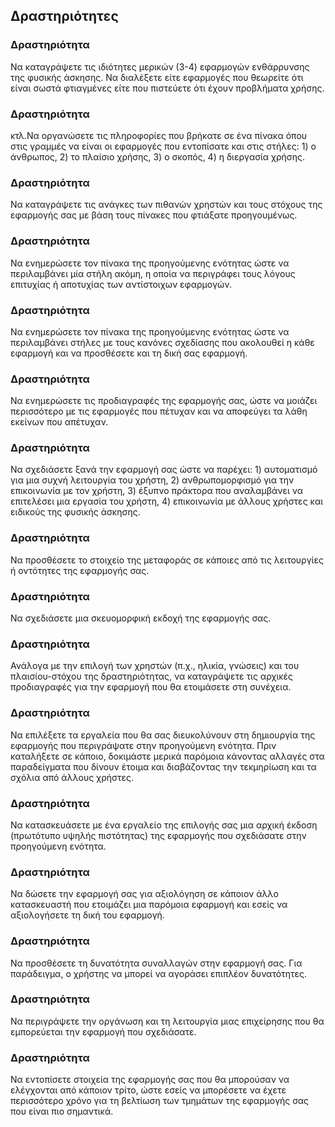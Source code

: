 ## Δραστηριότητες

### Δραστηριότητα
Να καταγράψετε τις ιδιότητες μερικών (3-4) εφαρμογών ενθάρρυνσης της φυσικής άσκησης. Να διαλέξετε είτε εφαρμογές που θεωρείτε ότι είναι σωστά φτιαγμένες είτε που πιστεύετε ότι έχουν προβλήματα χρήσης.

### Δραστηριότητα
κτλ.Να οργανώσετε τις πληροφορίες που βρήκατε σε ένα πίνακα όπου στις γραμμές να είναι οι εφαρμογές που εντοπίσατε και στις στήλες: 1) ο άνθρωπος, 2) το πλαίσιο χρήσης, 3) ο σκοπός, 4) η διεργασία χρήσης.

### Δραστηριότητα
Να καταγράψετε τις ανάγκες των πιθανών χρηστών και τους στόχους της εφαρμογής σας με βάση τους πίνακες που φτιάξατε προηγουμένως.

### Δραστηριότητα
Να ενημερώσετε τον πίνακα της προηγούμενης ενότητας ώστε να περιλαμβάνει μία στήλη ακόμη, η οποία να περιγράφει τους λόγους επιτυχίας ή αποτυχίας των αντίστοιχων εφαρμογών.

### Δραστηριότητα
Να ενημερώσετε τον πίνακα της προηγούμενης ενότητας ώστε να περιλαμβάνει στήλες με τους κανόνες σχεδίασης που ακολουθεί η κάθε εφαρμογή και να προσθέσετε και τη δική σας εφαρμογή.

### Δραστηριότητα
Να ενημερώσετε τις προδιαγραφές της εφαρμογής σας, ώστε να μοιάζει περισσότερο με τις εφαρμογές που πέτυχαν και να αποφεύγει τα λάθη εκείνων που απέτυχαν.

### Δραστηριότητα
Να σχεδιάσετε ξανά την εφαρμογή σας ώστε να παρέχει: 1) αυτοματισμό για μια συχνή λειτουργία του χρήστη, 2) ανθρωπομορφισμό για την επικοινωνία με τον χρήστη, 3) έξυπνο πράκτορα που αναλαμβάνει να επιτελέσει μια εργασία του χρήστη, 4) επικοινωνία με άλλους χρήστες και ειδικούς της φυσικής άσκησης.

### Δραστηριότητα
Να προσθέσετε το στοιχείο της μεταφοράς σε κάποιες από τις λειτουργίες ή οντότητες της εφαρμογής σας.

### Δραστηριότητα
Να σχεδιάσετε μια σκευομορφική εκδοχή της εφαρμογής σας.

### Δραστηριότητα
Ανάλογα με την επιλογή των χρηστών (π.χ., ηλικία, γνώσεις) και του πλαισίου-στόχου της δραστηριότητας, να καταγράψετε τις αρχικές προδιαγραφές για την εφαρμογή που θα ετοιμάσετε στη συνέχεια.

### Δραστηριότητα
Να επιλέξετε τα εργαλεία που θα σας διευκολύνουν στη δημιουργία της εφαρμογής που περιγράψατε στην προηγούμενη ενότητα. Πριν καταλήξετε σε κάποιο, δοκιμάστε μερικά παρόμοια κάνοντας αλλαγές στα παραδείγματα που δίνουν έτοιμα και διαβάζοντας την τεκμηρίωση και τα σχόλια από άλλους χρήστες.

### Δραστηριότητα
Να κατασκευάσετε με ένα εργαλείο της επιλογής σας μια αρχική έκδοση (πρωτότυπο υψηλής πιστότητας) της εφαρμογής που σχεδιάσατε στην προηγούμενη ενότητα.

### Δραστηριότητα
Να δώσετε την εφαρμογή σας για αξιολόγηση σε κάποιον άλλο κατασκευαστή που ετοιμάζει μια παρόμοια εφαρμογή και εσείς να αξιολογήσετε τη δική του εφαρμογή.

### Δραστηριότητα
Να προσθέσετε τη δυνατότητα συναλλαγών στην εφαρμογή σας. Για παράδειγμα, ο χρήστης να μπορεί να αγοράσει επιπλέον δυνατότητες.

### Δραστηριότητα
Να περιγράψετε την οργάνωση και τη λειτουργία μιας επιχείρησης που θα εμπορεύεται την εφαρμογή που σχεδιάσατε.

### Δραστηριότητα
Να εντοπίσετε στοιχεία της εφαρμογής σας που θα μπορούσαν να ελέγχονται από κάποιον τρίτο, ώστε εσείς να μπορέσετε να έχετε περισσότερο χρόνο για τη βελτίωση των τμημάτων της εφαρμογής σας που είναι πιο σημαντικά.

